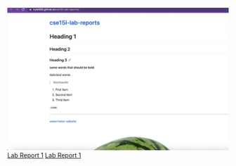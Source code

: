 ![screenshot](screenShot.png)
[Lab Report 1](lab-report-1-week-2.html)
[Lab Report 1](https://kyle589.github.cse15l-lab-reports/lab-report-1-week-2.html)